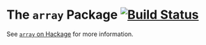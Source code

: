 The `array` Package  [![Build Status](https://travis-ci.org/ghc/packages-array.png?branch=master)](https://travis-ci.org/ghc/packages-array)
===================

See [`array` on Hackage](http://hackage.haskell.org/package/array) for more information.
